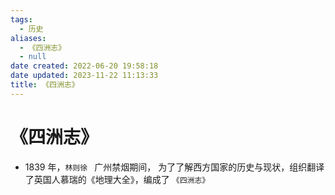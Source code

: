 ```yaml
---
tags:
  - 历史
aliases:
  - 《四洲志》
  - null
date created: 2022-06-20 19:58:18
date updated: 2023-11-22 11:13:33
title: 《四洲志》
---
```


# 《四洲志》

- 1839 年，`林则徐 ` 广州禁烟期间， 为了了解西方国家的历史与现状，组织翻译了英国人慕瑞的《地理大全》，编成了 `《四洲志》`
